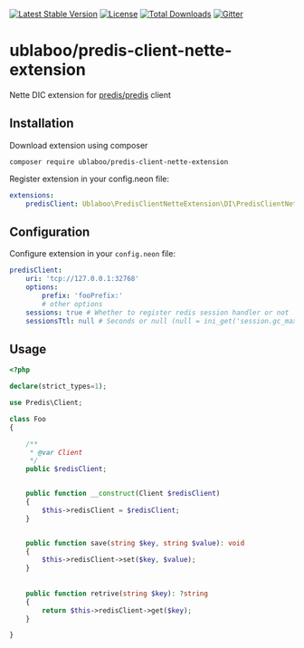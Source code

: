 [![Latest Stable Version](https://poser.pugx.org/ublaboo/predis-client-nette-extension/v/stable)](https://packagist.org/packages/ublaboo/predis-client-nette-extension)
[![License](https://poser.pugx.org/ublaboo/predis-client-nette-extension/license)](https://packagist.org/packages/ublaboo/predis-client-nette-extension)
[![Total Downloads](https://poser.pugx.org/ublaboo/predis-client-nette-extension/downloads)](https://packagist.org/packages/ublaboo/predis-client-nette-extension)
[![Gitter](https://img.shields.io/gitter/room/nwjs/nw.js.svg)](https://gitter.im/ublaboo/help)

# ublaboo/predis-client-nette-extension

Nette DIC extension for [predis/predis](https://github.com/nrk/predis) client

## Installation

Download extension using composer

```
composer require ublaboo/predis-client-nette-extension
```

Register extension in your config.neon file:

```yaml 
extensions:
    predisClient: Ublaboo\PredisClientNetteExtension\DI\PredisClientNetteExtension
```

## Configuration

Configure extension in your `config.neon` file:

```yaml
predisClient:
    uri: 'tcp://127.0.0.1:32768'
    options:
        prefix: 'fooPrefix:'
        # other options
    sessions: true # Whether to register redis session handler or not
    sessionsTtl: null # Seconds or null (null = ini_get('session.gc_maxlifetime'))
```

## Usage

```php
<?php

declare(strict_types=1);

use Predis\Client;

class Foo
{

	/**
	 * @var Client
	 */
	public $redisClient;


	public function __construct(Client $redisClient)
	{
		$this->redisClient = $redisClient;
	}


	public function save(string $key, string $value): void
	{
		$this->redisClient->set($key, $value);
	}
	
	
	public function retrive(string $key): ?string
	{
		return $this->redisClient->get($key);
	}

}
```

